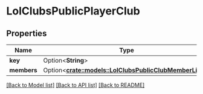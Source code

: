 # LolClubsPublicPlayerClub

## Properties

Name | Type | Description | Notes
------------ | ------------- | ------------- | -------------
**key** | Option<**String**> |  | [optional]
**members** | Option<[**crate::models::LolClubsPublicClubMemberLists**](LolClubsPublicClubMemberLists.md)> |  | [optional]

[[Back to Model list]](../README.md#documentation-for-models) [[Back to API list]](../README.md#documentation-for-api-endpoints) [[Back to README]](../README.md)



